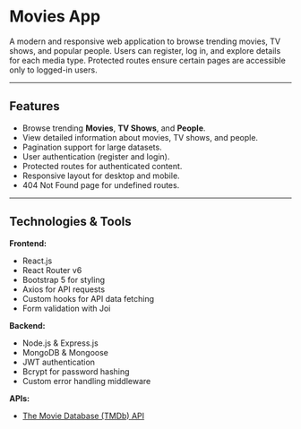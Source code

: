# Movies App

A modern and responsive web application to browse trending movies, TV shows, and popular people. Users can register, log in, and explore details for each media type. Protected routes ensure certain pages are accessible only to logged-in users.

---

## Features

- Browse trending **Movies**, **TV Shows**, and **People**.
- View detailed information about movies, TV shows, and people.
- Pagination support for large datasets.
- User authentication (register and login).
- Protected routes for authenticated content.
- Responsive layout for desktop and mobile.
- 404 Not Found page for undefined routes.

---

## Technologies & Tools

**Frontend:**
- React.js
- React Router v6
- Bootstrap 5 for styling
- Axios for API requests
- Custom hooks for API data fetching
- Form validation with Joi

**Backend:**
- Node.js & Express.js
- MongoDB & Mongoose
- JWT authentication
- Bcrypt for password hashing
- Custom error handling middleware

**APIs:**
- [The Movie Database (TMDb) API](https://www.themoviedb.org/documentation/api)




